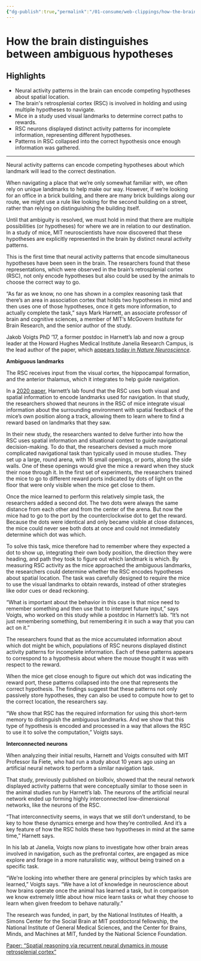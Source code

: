```yaml
---
{"dg-publish":true,"permalink":"/01-consume/web-clippings/how-the-brain-distinguishes-between-ambiguous-hypotheses/","title":"How the brain distinguishes between ambiguous hypotheses"}
---
```


# How the brain distinguishes between ambiguous hypotheses
## Highlights

- Neural activity patterns in the brain can encode competing hypotheses about spatial location.
- The brain's retrosplenial cortex (RSC) is involved in holding and using multiple hypotheses to navigate.
- Mice in a study used visual landmarks to determine correct paths to rewards.
- RSC neurons displayed distinct activity patterns for incomplete information, representing different hypotheses.
- Patterns in RSC collapsed into the correct hypothesis once enough information was gathered.


---
Neural activity patterns can encode competing hypotheses about which landmark will lead to the correct destination.

When navigating a place that we’re only somewhat familiar with, we often rely on unique landmarks to help make our way. However, if we’re looking for an office in a brick building, and there are many brick buildings along our route, we might use a rule like looking for the second building on a street, rather than relying on distinguishing the building itself.

Until that ambiguity is resolved, we must hold in mind that there are multiple possibilities (or hypotheses) for where we are in relation to our destination. In a study of mice, MIT neuroscientists have now discovered that these hypotheses are explicitly represented in the brain by distinct neural activity patterns.

This is the first time that neural activity patterns that encode simultaneous hypotheses have been seen in the brain. The researchers found that these representations, which were observed in the brain’s retrosplenial cortex (RSC), not only encode hypotheses but also could be used by the animals to choose the correct way to go.

“As far as we know, no one has shown in a complex reasoning task that there’s an area in association cortex that holds two hypotheses in mind and then uses one of those hypotheses, once it gets more information, to actually complete the task,” says Mark Harnett, an associate professor of brain and cognitive sciences, a member of MIT’s McGovern Institute for Brain Research, and the senior author of the study.

Jakob Voigts PhD ’17, a former postdoc in Harnett’s lab and now a group leader at the Howard Hughes Medical Institute Janelia Research Campus, is the lead author of the paper, which [appears today in *Nature Neuroscience*](https://www.nature.com/articles/s41593-025-01944-z).

**Ambiguous landmarks**

The RSC receives input from the visual cortex, the hippocampal formation, and the anterior thalamus, which it integrates to help guide navigation.

In a [2020 paper](https://news.mit.edu/2020/brain-encodes-landmarks-navigate-0310), Harnett’s lab found that the RSC uses both visual and spatial information to encode landmarks used for navigation. In that study, the researchers showed that neurons in the RSC of mice integrate visual information about the surrounding environment with spatial feedback of the mice’s own position along a track, allowing them to learn where to find a reward based on landmarks that they saw.

In their new study, the researchers wanted to delve further into how the RSC uses spatial information and situational context to guide navigational decision-making. To do that, the researchers devised a much more complicated navigational task than typically used in mouse studies. They set up a large, round arena, with 16 small openings, or ports, along the side walls. One of these openings would give the mice a reward when they stuck their nose through it. In the first set of experiments, the researchers trained the mice to go to different reward ports indicated by dots of light on the floor that were only visible when the mice get close to them.

Once the mice learned to perform this relatively simple task, the researchers added a second dot. The two dots were always the same distance from each other and from the center of the arena. But now the mice had to go to the port by the counterclockwise dot to get the reward. Because the dots were identical and only became visible at close distances, the mice could never see both dots at once and could not immediately determine which dot was which.

To solve this task, mice therefore had to remember where they expected a dot to show up, integrating their own body position, the direction they were heading, and path they took to figure out which landmark is which. By measuring RSC activity as the mice approached the ambiguous landmarks, the researchers could determine whether the RSC encodes hypotheses about spatial location. The task was carefully designed to require the mice to use the visual landmarks to obtain rewards, instead of other strategies like odor cues or dead reckoning.

“What is important about the behavior in this case is that mice need to remember something and then use that to interpret future input,” says Voigts, who worked on this study while a postdoc in Harnett’s lab. “It’s not just remembering something, but remembering it in such a way that you can act on it.”

The researchers found that as the mice accumulated information about which dot might be which, populations of RSC neurons displayed distinct activity patterns for incomplete information. Each of these patterns appears to correspond to a hypothesis about where the mouse thought it was with respect to the reward.

When the mice get close enough to figure out which dot was indicating the reward port, these patterns collapsed into the one that represents the correct hypothesis. The findings suggest that these patterns not only passively store hypotheses, they can also be used to compute how to get to the correct location, the researchers say.

“We show that RSC has the required information for using this short-term memory to distinguish the ambiguous landmarks. And we show that this type of hypothesis is encoded and processed in a way that allows the RSC to use it to solve the computation,” Voigts says.

**Interconnected neurons**

When analyzing their initial results, Harnett and Voigts consulted with MIT Professor Ila Fiete, who had run a study about 10 years ago using an artificial neural network to perform a similar navigation task.

That study, previously published on bioRxiv, showed that the neural network displayed activity patterns that were conceptually similar to those seen in the animal studies run by Harnett’s lab. The neurons of the artificial neural network ended up forming highly interconnected low-dimensional networks, like the neurons of the RSC.

“That interconnectivity seems, in ways that we still don’t understand, to be key to how these dynamics emerge and how they’re controlled. And it’s a key feature of how the RSC holds these two hypotheses in mind at the same time,” Harnett says.

In his lab at Janelia, Voigts now plans to investigate how other brain areas involved in navigation, such as the prefrontal cortex, are engaged as mice explore and forage in a more naturalistic way, without being trained on a specific task.

“We’re looking into whether there are general principles by which tasks are learned,” Voigts says. “We have a lot of knowledge in neuroscience about how brains operate once the animal has learned a task, but in comparison we know extremely little about how mice learn tasks or what they choose to learn when given freedom to behave naturally.”

The research was funded, in part, by the National Institutes of Health, a Simons Center for the Social Brain at MIT postdoctoral fellowship, the National Institute of General Medical Sciences, and the Center for Brains, Minds, and Machines at MIT, funded by the National Science Foundation.

[Paper: “Spatial reasoning via recurrent neural dynamics in mouse retrosplenial cortex”](https://www.nature.com/articles/s41593-025-01944-z)


